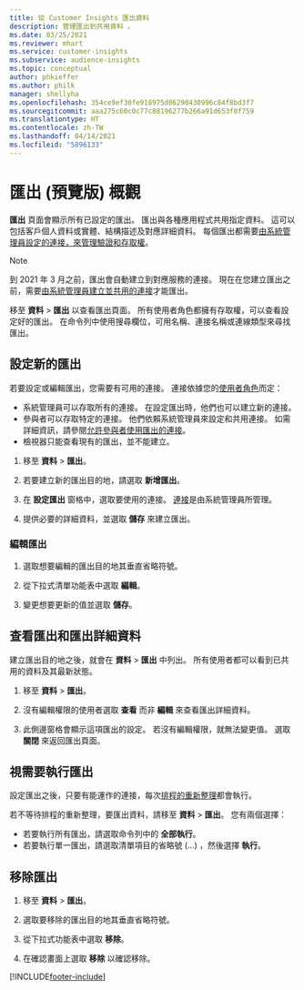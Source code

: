 ```yaml
---
title: 從 Customer Insights 匯出資料
description: 管理匯出到共用資料 。
ms.date: 03/25/2021
ms.reviewer: mhart
ms.service: customer-insights
ms.subservice: audience-insights
ms.topic: conceptual
author: phkieffer
ms.author: philk
manager: shellyha
ms.openlocfilehash: 354ce9ef30fe918975d06290430996c84f8bd3f7
ms.sourcegitcommit: aaa275c60c0c77c88196277b266a91d653f8f759
ms.translationtype: HT
ms.contentlocale: zh-TW
ms.lasthandoff: 04/14/2021
ms.locfileid: "5896133"
---
```

# <a name="exports-preview-overview"></a>匯出 (預覽版) 概觀

**匯出** 頁面會顯示所有已設定的匯出。 匯出與各種應用程式共用指定資料。 這可以包括客戶個人資料或實體、結構描述及對應詳細資料。 每個匯出都需要[由系統管理員設定的連接，來管理驗證和存取權](connections.md)。

> [!NOTE]
> 到 2021 年 3 月之前，匯出會自動建立到對應服務的連接。 現在在您建立匯出之前，需要[由系統管理員建立並共用的連接](connections.md)才能匯出。

移至 **資料** > **匯出** 以查看匯出頁面。 所有使用者角色都擁有存取權，可以查看設定好的匯出。 在命令列中使用搜尋欄位，可用名稱、連接名稱或連線類型來尋找匯出。

## <a name="set-up-a-new-export"></a>設定新的匯出

若要設定或編輯匯出，您需要有可用的連接。 連接依據您的[使用者角色](permissions.md)而定：
- 系統管理員可以存取所有的連接。 在設定匯出時，他們也可以建立新的連接。
- 參與者可以存取特定的連接。 他們依賴系統管理員來設定和共用連接。 如需詳細資訊，請參閱[允許參與者使用匯出的連接](connections.md#allow-contributors-to-use-a-connection-for-exports)。
- 檢視器只能查看現有的匯出，並不能建立。

1. 移至 **資料** > **匯出**。

1. 若要建立新的匯出目的地，請選取 **新增匯出**。

1. 在 **設定匯出** 窗格中，選取要使用的連接。 [連接](connections.md)是由系統管理員所管理。 

1. 提供必要的詳細資料，並選取 **儲存** 來建立匯出。

### <a name="edit-an-export"></a>編輯匯出

1. 選取想要編輯的匯出目的地其垂直省略符號。

1. 從下拉式清單功能表中選取 **編輯**。

1. 變更想要更新的值並選取 **儲存**。

## <a name="view-exports-and-export-details"></a>查看匯出和匯出詳細資料

建立匯出目的地之後，就會在 **資料** > **匯出** 中列出。 所有使用者都可以看到已共用的資料及其最新狀態。

1. 移至 **資料** > **匯出**。

1. 沒有編輯權限的使用者選取 **查看** 而非 **編輯** 來查看匯出詳細資料。

1. 此側邊窗格會顯示這項匯出的設定。 若沒有編輯權限，就無法變更值。 選取 **關閉** 來返回匯出頁面。

## <a name="run-exports-on-demand"></a>視需要執行匯出

設定匯出之後，只要有能運作的連接，每次[排程的重新整理](system.md#schedule-tab)都會執行。

若不等待排程的重新整理，要匯出資料，請移至 **資料** > **匯出**。 您有兩個選擇：

- 若要執行所有匯出，請選取命令列中的 **全部執行**。 
- 若要執行單一匯出，請選取清單項目的省略號 (...) ，然後選擇 **執行**。

## <a name="remove-an-export"></a>移除匯出

1. 移至 **資料** > **匯出**。

1. 選取要移除的匯出目的地其垂直省略符號。

1. 從下拉式功能表中選取 **移除**。

1. 在確認畫面上選取 **移除** 以確認移除。


[!INCLUDE[footer-include](../includes/footer-banner.md)]
